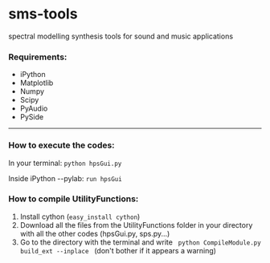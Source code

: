 sms-tools
=========

spectral modelling synthesis tools for sound and music applications

<h3>Requirements:</h3>
<ul>
<li>iPython</li>
<li>Matplotlib</li>
<li>Numpy</li>
<li>Scipy</li>
<li>PyAudio</li>
<li>PySide</li>
</ul>

<hr>

<h3>How to execute the codes:</h3>

<p> In your terminal: <code>python hpsGui.py</code> </p>
<p> Inside iPython --pylab: <code>run hpsGui</code> </p>

<h3>How to compile UtilityFunctions:</h3>

<ol>
<li>Install cython (<code>easy_install cython</code>) </li>
<li>Download all the files from the UtilityFunctions folder in your directory with all the other codes (hpsGui.py, sps.py...) </li>
<li>Go to the directory with the terminal and write <code> python CompileModule.py build_ext --inplace </code> (don't bother if it appears a warning) </li>

</ol>





